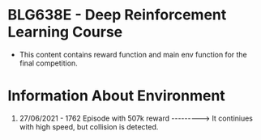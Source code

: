 # BLG638E - Deep Reinforcement Learning Course
* This content contains reward function and main env function for the final competition. 

# Information About Environment 

1) 27/06/2021 - 1762 Episode with 507k reward ---------> It continiues with high speed, but collision is detected.
